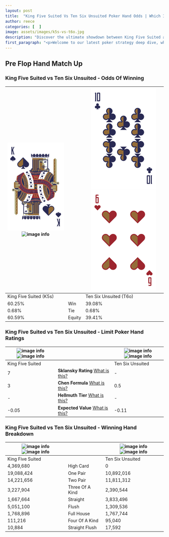 ```yaml
---
layout: post
title:  "King Five Suited Vs Ten Six Unsuited Poker Hand Odds | Which Is The Better Hand In Poker? A Complete Guide"
author: reece
categories: [  ]
image: assets/images/k5s-vs-t6o.jpg
description: "Discover the ultimate showdown between King Five Suited and Ten Six Unsuited in poker! Uncover the odds, strategies, and scenarios where one hand triumphs over the other. Get ready to up your poker game with this thrilling analysis."
first_paragraph: "<p>Welcome to our latest poker strategy deep dive, where we're pitting two distinct hands against each other in a high-stakes showdown: King Five Suited vs Ten Six Unsuited.</p><p>In the dynamic world of poker, every decision counts, and knowing which hand holds the upper hand is key to your success at the table.</p><p>In this article, we'll dissect these two hands, explore the scenarios where one dominates the other, and equip you with the knowledge to make strategic choices that can tip the odds in your favor.</p><p>Get ready to unravel the intriguing dynamics of these poker hands and elevate your game to new heights.</p>"
---
```




[comment]: # (sp0)

## Pre Flop Hand Match Up

<div class="table hand-ratings" markdown="1"> 



### King Five Suited vs Ten Six Unsuited - Odds Of Winning


    
| ![image info](assets/images/hand1/k.png) ![image info](assets/images/hand1/5s.png) |  | ![image info](assets/images/hand2/t.png) ![image info](assets/images/hand2/6o.png) |
| -------- | -------- | -------- |
| King Five Suited (K5s) |  | Ten Six Unsuited (T6o) |
| 60.25% | Win | 39.08% |
| 0.68% | Tie | 0.68% |
| 60.59% | Equity | 39.41% |




[comment]: # (sp1)



### King Five Suited vs Ten Six Unsuited - Limit Poker Hand Ratings


    
| ![image info](https://www.riverpairs.com/assets/images/hand1/k.png) ![image info](https://www.riverpairs.com/assets/images/hand1/5s.png) |  | ![image info](https://www.riverpairs.com/assets/images/hand2/t.png) ![image info](https://www.riverpairs.com/assets/images/hand2/6o.png) |
| -------- | -------- | -------- |
| King Five Suited |  | Ten Six Unsuited |
| 7 | **Sklansky Rating** [What is this?](/sklansky-rating-explained) | - |
| 3 | **Chen Formula** [What is this?](/chen-formula-explained) | 0.5 |
| - | **Hellmuth Tier** [What is this?](/Hellmuth-tier-explained) | - |
| -0.05 | **Expected Value** [What is this?](/expected-value-explained) | -0.11 |




[comment]: # (sp2)



### King Five Suited vs Ten Six Unsuited - Winning Hand Breakdown


    
| ![image info](https://www.riverpairs.com/assets/images/hand1/k.png) ![image info](https://www.riverpairs.com/assets/images/hand1/5s.png) |  | ![image info](https://www.riverpairs.com/assets/images/hand2/t.png) ![image info](https://www.riverpairs.com/assets/images/hand2/6o.png) |
| -------- | -------- | -------- |
| King Five Suited |  | Ten Six Unsuited |
| 4,369,680 | High Card | 0 |
| 19,088,424 | One Pair | 10,892,016 |
| 14,221,656 | Two Pair | 11,811,312 |
| 3,227,904 | Three Of A Kind | 2,390,544 |
| 1,667,664 | Straight | 3,833,496 |
| 5,051,100 | Flush | 1,309,536 |
| 1,768,896 | Full House | 1,767,744 |
| 111,216 | Four Of A Kind | 95,040 |
| 10,884 | Straight Flush | 17,592 |




[comment]: # (sp3)



</div>

[comment]: # (sp4)



[comment]: # (sp5)

